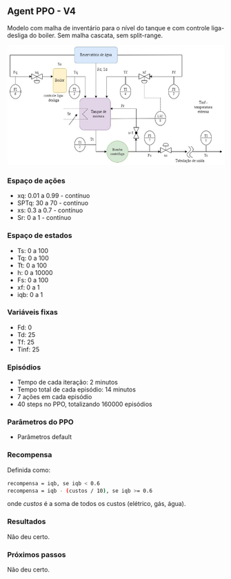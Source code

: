 ## Agent PPO - V4

Modelo com malha de inventário para o nível do tanque e com controle liga-desliga do boiler. Sem malha cascata, sem split-range.

![chuveiro](https://github.com/mpaulazamin/tcc-models-rllib/blob/agent_ppo_v1/imagens/chuveiro_controle_h.jpg)

### Espaço de ações

- xq: 0.01 a 0.99 - contínuo
- SPTq: 30 a 70 - contínuo
- xs: 0.3 a 0.7 - contínuo
- Sr: 0 a 1 - contínuo

### Espaço de estados

- Ts: 0 a 100
- Tq: 0 a 100
- Tt: 0 a 100
- h: 0 a 10000
- Fs: 0 a 100
- xf: 0 a 1
- iqb: 0 a 1

### Variáveis fixas

- Fd: 0
- Td: 25
- Tf: 25
- Tinf: 25

### Episódios

- Tempo de cada iteração: 2 minutos
- Tempo total de cada episódio: 14 minutos
- 7 ações em cada episódio
- 40 steps no PPO, totalizando 160000 episódios

### Parâmetros do PPO

- Parâmetros default

### Recompensa

Definida como:

```bash
recompensa = iqb, se iqb < 0.6
recompensa = iqb - (custos / 10), se iqb >= 0.6
```

onde _custos_ é a soma de todos os custos (elétrico, gás, água).

### Resultados

Não deu certo.

### Próximos passos

Não deu certo.
